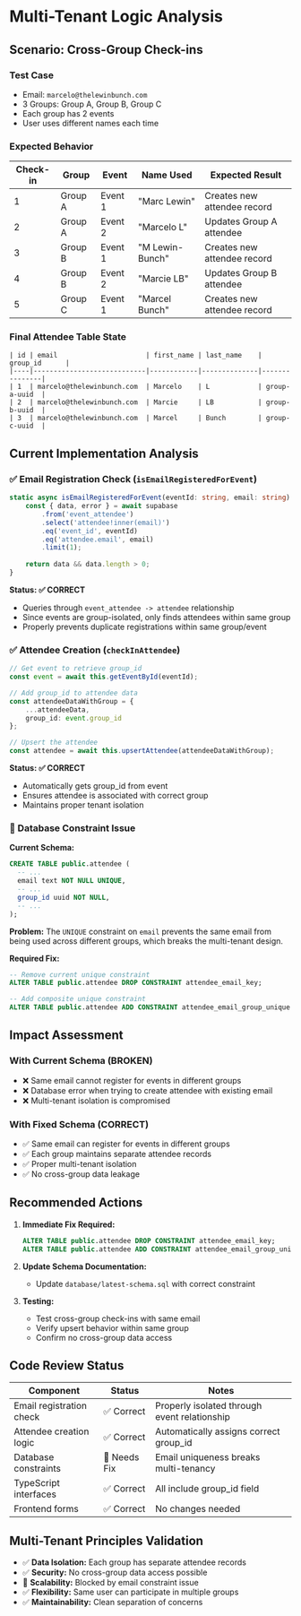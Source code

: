 # Multi-Tenant Logic Analysis

## Scenario: Cross-Group Check-ins

### Test Case
- Email: `marcelo@thelewinbunch.com`
- 3 Groups: Group A, Group B, Group C
- Each group has 2 events
- User uses different names each time

### Expected Behavior

| Check-in | Group | Event | Name Used | Expected Result |
|----------|-------|-------|-----------|----------------|
| 1 | Group A | Event 1 | "Marc Lewin" | Creates new attendee record |
| 2 | Group A | Event 2 | "Marcelo L" | Updates Group A attendee |
| 3 | Group B | Event 1 | "M Lewin-Bunch" | Creates new attendee record |
| 4 | Group B | Event 2 | "Marcie LB" | Updates Group B attendee |
| 5 | Group C | Event 1 | "Marcel Bunch" | Creates new attendee record |

### Final Attendee Table State
```
| id | email                      | first_name | last_name    | group_id      |
|----|----------------------------|------------|--------------|---------------|
| 1  | marcelo@thelewinbunch.com  | Marcelo    | L            | group-a-uuid  |
| 2  | marcelo@thelewinbunch.com  | Marcie     | LB           | group-b-uuid  |
| 3  | marcelo@thelewinbunch.com  | Marcel     | Bunch        | group-c-uuid  |
```

## Current Implementation Analysis

### ✅ Email Registration Check (`isEmailRegisteredForEvent`)
```typescript
static async isEmailRegisteredForEvent(eventId: string, email: string): Promise<boolean> {
    const { data, error } = await supabase
        .from('event_attendee')
        .select('attendee!inner(email)')
        .eq('event_id', eventId)
        .eq('attendee.email', email)
        .limit(1);
    
    return data && data.length > 0;
}
```

**Status: ✅ CORRECT**
- Queries through `event_attendee -> attendee` relationship
- Since events are group-isolated, only finds attendees within same group
- Properly prevents duplicate registrations within same group/event

### ✅ Attendee Creation (`checkInAttendee`)
```typescript
// Get event to retrieve group_id
const event = await this.getEventById(eventId);

// Add group_id to attendee data
const attendeeDataWithGroup = {
    ...attendeeData,
    group_id: event.group_id
};

// Upsert the attendee
const attendee = await this.upsertAttendee(attendeeDataWithGroup);
```

**Status: ✅ CORRECT**
- Automatically gets group_id from event
- Ensures attendee is associated with correct group
- Maintains proper tenant isolation

### 🚨 Database Constraint Issue

**Current Schema:**
```sql
CREATE TABLE public.attendee (
  -- ...
  email text NOT NULL UNIQUE,
  -- ...
  group_id uuid NOT NULL,
  -- ...
);
```

**Problem:**
The `UNIQUE` constraint on `email` prevents the same email from being used across different groups, which breaks the multi-tenant design.

**Required Fix:**
```sql
-- Remove current unique constraint
ALTER TABLE public.attendee DROP CONSTRAINT attendee_email_key;

-- Add composite unique constraint
ALTER TABLE public.attendee ADD CONSTRAINT attendee_email_group_unique UNIQUE (email, group_id);
```

## Impact Assessment

### With Current Schema (BROKEN)
- ❌ Same email cannot register for events in different groups
- ❌ Database error when trying to create attendee with existing email
- ❌ Multi-tenant isolation is compromised

### With Fixed Schema (CORRECT)
- ✅ Same email can register for events in different groups
- ✅ Each group maintains separate attendee records
- ✅ Proper multi-tenant isolation
- ✅ No cross-group data leakage

## Recommended Actions

1. **Immediate Fix Required:**
   ```sql
   ALTER TABLE public.attendee DROP CONSTRAINT attendee_email_key;
   ALTER TABLE public.attendee ADD CONSTRAINT attendee_email_group_unique UNIQUE (email, group_id);
   ```

2. **Update Schema Documentation:**
   - Update `database/latest-schema.sql` with correct constraint

3. **Testing:**
   - Test cross-group check-ins with same email
   - Verify upsert behavior within same group
   - Confirm no cross-group data access

## Code Review Status

| Component | Status | Notes |
|-----------|--------|-------|
| Email registration check | ✅ Correct | Properly isolated through event relationship |
| Attendee creation logic | ✅ Correct | Automatically assigns correct group_id |
| Database constraints | 🚨 Needs Fix | Email uniqueness breaks multi-tenancy |
| TypeScript interfaces | ✅ Correct | All include group_id field |
| Frontend forms | ✅ Correct | No changes needed |

## Multi-Tenant Principles Validation

- ✅ **Data Isolation:** Each group has separate attendee records
- ✅ **Security:** No cross-group data access possible
- 🚨 **Scalability:** Blocked by email constraint issue
- ✅ **Flexibility:** Same user can participate in multiple groups
- ✅ **Maintainability:** Clean separation of concerns